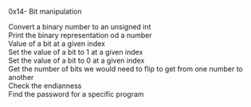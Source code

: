 0x14- Bit manipulation

Convert a binary number to an unsigned int</br>
Print the binary representation od a number</br>
Value of a bit at a given index</br>
Set the value of a bit to 1 at a given index</br>
Set the value of a bit to 0 at a given index</br>
Get the number of bits we would need to flip to get from one number to another</br>
Check the endianness</br>
Find the password for a specific program
